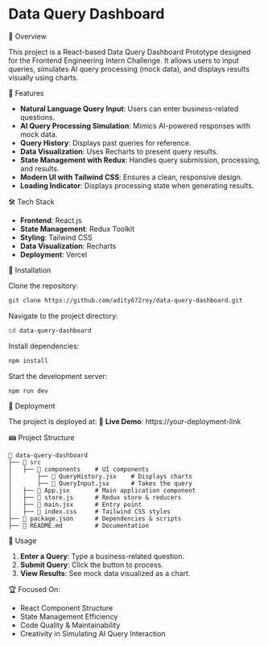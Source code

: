 # Data Query Dashboard

🚀 Overview

This project is a React-based Data Query Dashboard Prototype designed for the Frontend Engineering Intern Challenge. It allows users to input queries, simulates AI query processing (mock data), and displays results visually using charts.

🎯 Features

- **Natural Language Query Input**: Users can enter business-related questions.
- **AI Query Processing Simulation**: Mimics AI-powered responses with mock data.
- **Query History**: Displays past queries for reference.
- **Data Visualization**: Uses Recharts to present query results.
- **State Management with Redux**: Handles query submission, processing, and results.
- **Modern UI with Tailwind CSS**: Ensures a clean, responsive design.
- **Loading Indicator**: Displays processing state when generating results.

🛠️ Tech Stack

- **Frontend**: React.js
- **State Management**: Redux Toolkit
- **Styling**: Tailwind CSS
- **Data Visualization**: Recharts
- **Deployment**: Vercel  

🛂 Installation

Clone the repository:
```bash
git clone https://github.com/adity672roy/data-query-dashboard.git
```

Navigate to the project directory:
```bash
cd data-query-dashboard
```

Install dependencies:
```bash
npm install
```

Start the development server:
```bash
npm run dev
```

🚀 Deployment

The project is deployed at:
🔗 **Live Demo**: https://your-deployment-link

📾 Project Structure

```
📂 data-query-dashboard
├── 📂 src
│   ├── 📂 components    # UI components  
│       ├── 📄 QueryHistory.jsx    # Displays charts
│       ├── 📄 QueryInput.jsx      # Takes the query
│   ├── 📄 App.jsx       # Main application component
│   ├── 📄 store.js      # Redux store & reducers
│   ├── 📄 main.jsx      # Entry point
│   ├── 📄 index.css     # Tailwind CSS styles
├── 📄 package.json      # Dependencies & scripts
├── 📄 README.md         # Documentation
```

📌 Usage

1. **Enter a Query**: Type a business-related question.
2. **Submit Query**: Click the button to process.
3. **View Results**: See mock data visualized as a chart.

🏆 Focused On:

- React Component Structure
- State Management Efficiency 
- Code Quality & Maintainability
- Creativity in Simulating AI Query Interaction
































 
